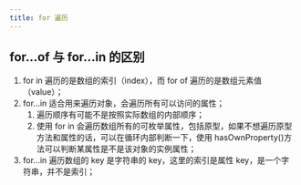 ```yaml
---
title: for 遍历
---
```


## for...of 与 for...in 的区别

1. for in 遍历的是数组的索引（index），而 for of 遍历的是数组元素值（value）；
2. for...in 适合用来遍历对象，会遍历所有可以访问的属性；
   1. 遍历顺序有可能不是按照实际数组的内部顺序；
   2. 使用 for in 会遍历数组所有的可枚举属性，包括原型，如果不想遍历原型方法和属性的话，可以在循环内部判断一下，使用 hasOwnProperty()方法可以判断某属性是不是该对象的实例属性；
3. for...in 遍历数组的 key 是字符串的 key，这里的索引是属性 key，是一个字符串，并不是索引；
